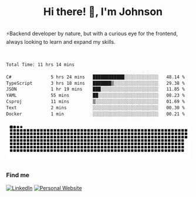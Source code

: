 <div id="user-content-toc">
  <ul align="center">
    <summary><h1 style="display: inline-block">Hi there! 👋, I'm Johnson</h1></summary>
  </ul>
</div>

⚡Backend developer by nature, but with a curious eye for the frontend, always looking to learn and expand my skills.

<br>


<!--START_SECTION:waka-->

```txt
Total Time: 11 hrs 14 mins

C#               5 hrs 24 mins   ████████████░░░░░░░░░░░░░   48.14 %
TypeScript       3 hrs 18 mins   ███████▒░░░░░░░░░░░░░░░░░   29.38 %
JSON             1 hr 19 mins    ███░░░░░░░░░░░░░░░░░░░░░░   11.85 %
YAML             55 mins         ██░░░░░░░░░░░░░░░░░░░░░░░   08.23 %
Csproj           11 mins         ▒░░░░░░░░░░░░░░░░░░░░░░░░   01.69 %
Text             2 mins          ░░░░░░░░░░░░░░░░░░░░░░░░░   00.30 %
Docker           1 min           ░░░░░░░░░░░░░░░░░░░░░░░░░   00.21 %
```

<!--END_SECTION:waka-->

<picture>
  <source  srcset="https://github.com/joshwambere/joshwambere/blob/output/github-contribution-grid-snake-dark.svg?palette=github-dark">
  <source  srcset="https://github.com/joshwambere/joshwambere/blob/output/github-contribution-grid-snake.svg">
  <img alt="github contribution grid snake animation" src="https://github.com/joshwambere/joshwambere/blob/output/github-contribution-grid-snake.svg">
</picture>

### Find me
<a href="https://www.linkedin.com/in/dusabe-johnson" target="_blank"><img src="https://img.shields.io/badge/LinkedIn-%230077B5.svg?&style=flat&logo=linkedin&logoColor=white" alt="LinkedIn"></a>
‎‎ [![Personal Website](https://img.shields.io/badge/visit-Johnsonis.me-blue)](https://johnsonis.me/)
